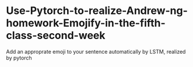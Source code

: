 # Use-Pytorch-to-realize-Andrew-ng-homework-Emojify-in-the-fifth-class-second-week
Add an approprate emoji to your sentence automatically by LSTM, realized by pytorch
